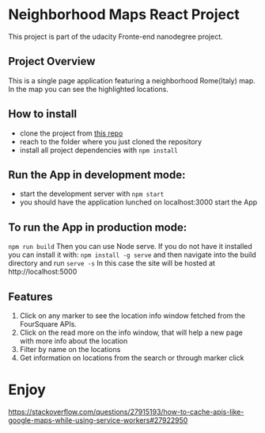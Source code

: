 # Neighborhood Maps React Project

This project is part of the udacity Fronte-end nanodegree project.

## Project Overview
This is a single page application featuring a neighborhood Rome(Italy) map. In the map you can see the highlighted locations.



## How to install
* clone the project from [this repo](https://github.com/riccio85/fend-neighborhood-map-react.git)
* reach to the folder where you just cloned the repository
* install all project dependencies with `npm install`


## Run the App in development mode:
* start the development server with `npm start`
* you should have the application lunched on localhost:3000 start the App

## To run the App in production mode:
`npm run build`
Then you can use Node serve. If you do not have it installed you can install it with:
`npm install -g serve`
and then navigate into the build directory and run
`serve -s`
In this case the site will be hosted at http://localhost:5000

## Features

1. Click on any marker to see the location info window fetched from the FourSquare APIs.
2. Click on the read more on the info window, that will help a new page with more info about the location
2. Filter by name on the locations
3. Get information on locations from the search or through marker click


# Enjoy
https://stackoverflow.com/questions/27915193/how-to-cache-apis-like-google-maps-while-using-service-workers#27922950

